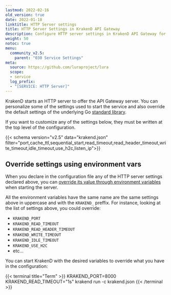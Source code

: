 ```yaml
---
lastmod: 2022-02-16
old_version: true
date: 2022-01-18
linktitle: HTTP Server settings
title: HTTP Server Settings in KrakenD API Gateway
description: Configure HTTP server settings in KrakenD API Gateway for optimal performance, security, and compatibility with your infrastructure
weight: 50
notoc: true
menu:
  community_v2.5:
    parent: "030 Service Settings"
meta:
  source: https://github.com/luraproject/lura
  scope:
  - service
  log_prefix:
  - "[SERVICE: HTTP Server]"
---
```

KrakenD starts an HTTP server to offer the API Gateway server. You can personalize some of the settings used to start the service and also override the default settings of the underlying Go [standard library](https://pkg.go.dev/net/http#Server).

If you want to customize any of the settings below, they must be written at the top level of the configuration.

{{< schema version="v2.5" data="krakend.json" filter="port,cache_ttl,sequential_start,read_timeout,read_header_timeout,write_timeout,idle_timeout,use_h2c,listen_ip">}}

## Override settings using environment vars
When you declare in the configuration file any of the HTTP server settings declared above, you can [override its value through environment variables](/docs/v2.5/configuration/environment-vars/) when starting the server.

All the environment variables have the same name are the same settings above in uppercase and with the `KRAKEND_` preffix. For instance, looking at the list of settings above, you could override:

- `KRAKEND_PORT`
- `KRAKEND_READ_TIMEOUT`
- `KRAKEND_READ_HEADER_TIMEOUT`
- `KRAKEND_WRITE_TIMEOUT`
- `KRAKEND_IDLE_TIMEOUT`
- `KRAKEND_USE_H2C`
- etc...

You can start KrakenD with the desired variables to override what you have in the configuration:

{{< terminal title="Term" >}}
KRAKEND_PORT=8000 KRAKEND_READ_TIMEOUT="1s" krakend run -c krakend.json
{{< /terminal >}}
